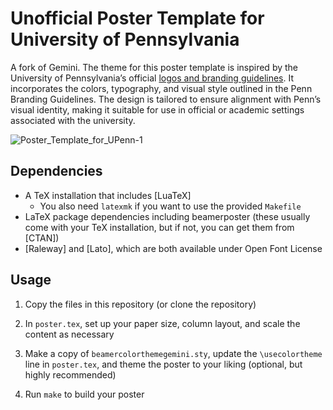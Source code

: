 # Unofficial Poster Template for University of Pennsylvania
 
A fork of Gemini.  The theme for this poster template is inspired by the University of Pennsylvania’s official [logos and branding guidelines](https://branding.web-resources.upenn.edu/logos-and-branding). It incorporates the colors, typography, and visual style outlined in the Penn Branding Guidelines. The design is tailored to ensure alignment with Penn’s visual identity, making it suitable for use in official or academic settings associated with the university.


![Poster_Template_for_UPenn-1](https://github.com/user-attachments/assets/dbf831a7-6094-4133-ace4-549ebc942d61)


## Dependencies

* A TeX installation that includes [LuaTeX]
    * You also need `latexmk` if you want to use the provided `Makefile`
* LaTeX package dependencies including beamerposter (these usually come with
  your TeX installation, but if not, you can get them from [CTAN])
* [Raleway] and [Lato], which are both available under Open Font License

## Usage

1. Copy the files in this repository (or clone the repository)

1. In `poster.tex`, set up your paper size, column layout, and scale the
   content as necessary

1. Make a copy of `beamercolorthemegemini.sty`, update the `\usecolortheme`
   line in `poster.tex`, and theme the poster to your liking (optional, but
   highly recommended)

1. Run `make` to build your poster

